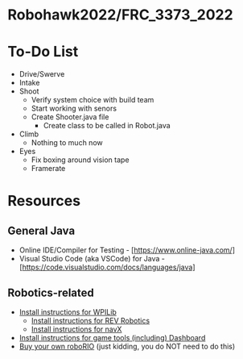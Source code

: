 ﻿# Robohawk2022/FRC_3373_2022

# To-Do List

- Drive/Swerve 
- Intake
- Shoot 
     - Verify system choice with build team
     - Start working with senors 
     - Create Shooter.java file 
          - Create class to be called in Robot.java 
- Climb
     - Nothing to much now
- Eyes
     - Fix boxing around vision tape
     - Framerate

# Resources

## General Java

* Online IDE/Compiler for Testing - [https://www.online-java.com/]
* Visual Studio Code (aka VSCode) for Java - [https://code.visualstudio.com/docs/languages/java]

## Robotics-related

* [Install instructions for WPILib](https://docs.wpilib.org/en/stable/docs/zero-to-robot/step-2/wpilib-setup.html)
     * [Install instructions for REV Robotics](https://docs.revrobotics.com/sparkmax/software-resources/spark-max-api-information#labview)
     * [Install instructions for navX](https://pdocs.kauailabs.com/navx-mxp/software/roborio-libraries/java/)
* [Install instructions for game tools (including) Dashboard](https://docs.wpilib.org/en/stable/docs/zero-to-robot/step-2/frc-game-tools.html#installing-the-frc-game-tools)
* [Buy your own roboRIO](https://www.ni.com/en-us/support/model.roborio.html) (just kidding, you do NOT need to do this)

